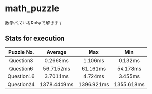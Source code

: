 # math_puzzle
数学パズルをRubyで解きます

## Stats for execution

| Puzzle No.  | Average     | Max        | Min        |
| :--------:  | :-----:     | :-:        | :-:        |
| Question3   | 0.2668ms    | 1.106ms    | 0.132ms    |
| Question6   | 56.7152ms   | 61.161ms   | 54.178ms   |
| Question16  | 3.7011ms    | 4.724ms    | 3.455ms    |
| Question24  | 1378.4449ms | 1396.921ms | 1355.618ms |

